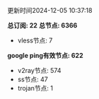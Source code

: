 更新时间2024-12-05 10:37:18

**总订阅: 22**
**总节点: 6366**
- vless节点: 7

**google ping有效节点: 622**
- v2ray节点: 574
- ss节点: 47
- trojan节点: 1

